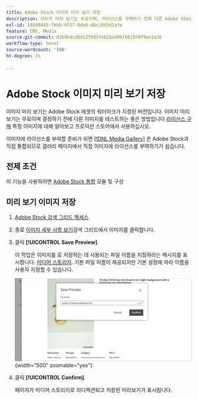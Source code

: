 ```yaml
---
title: Adobe Stock 이미지 미리 보기 저장
description: 이미지 미리 보기는 무료이며, 라이선스를 구매하기 전에 다른 Adobe Stock 이미지를 실험해 볼 수 있는 좋은 방법입니다.
exl-id: 148d8445-fbbb-4f27-8de8-d8c1943d2afe
feature: CMS, Media
source-git-commit: d3b9b4cd0d12f8d5feb2bad0bf601970f9ee1a36
workflow-type: tm+mt
source-wordcount: '198'
ht-degree: 1%

---
```


# Adobe Stock 이미지 미리 보기 저장

이미지 미리 보기는 Adobe Stock 에셋의 워터마크가 지정된 버전입니다. 이미지 미리 보기는 무료이며 결정하기 전에 다른 이미지를 테스트하는 좋은 방법입니다 [라이선스 구매][stock-license] 특정 이미지에 대해 알아보고 프로덕션 스토어에서 사용하십시오.

이미지에 라이선스를 부여할 준비가 되면 [[!DNL Media Gallery]](media-gallery.md) 은 Adobe Stock과 직접 통합되므로 갤러리 페이지에서 직접 이미지에 라이선스를 부여하기가 쉽습니다.

## 전제 조건

이 기능을 사용하려면 [Adobe Stock 통합][adobe-stock-integration] 모듈 및 구성

## 미리 보기 이미지 저장

1. [Adobe Stock 검색 그리드 액세스][access-search].

1. 종료 [이미지 세부 사항 보기][view-details]검색 그리드에서 이미지를 클릭합니다.

1. 클릭 **[!UICONTROL Save Preview]**.

   이 작업은 이미지를 로 저장하는 데 사용되는 파일 이름을 지정하라는 메시지를 표시합니다. [미디어 스토리지][media-storage]. 기본 파일 이름이 제공되지만 기본 설정에 따라 이름을 사용자 지정할 수 있습니다.

   ![Adobe Stock 미리 보기 이미지 저장](./assets/adobe-stock-save-preview.png){width="500" zoomable="yes"}

1. 클릭 **[!UICONTROL Confirm]**.

   페이지가 미디어 스토리지로 리디렉션되고 저장된 미리보기가 표시됩니다.

[stock-license]: adobe-stock-license-image.md
[access-search]: adobe-stock-manage.md#access-the-adobe-stock-search-grid
[view-details]: adobe-stock-manage.md#view-image-details
[media-storage]: media-storage.md
[adobe-stock-integration]: adobe-stock.md
